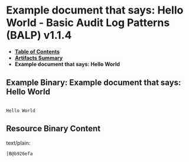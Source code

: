 # Example document that says: Hello World - Basic Audit Log Patterns (BALP) v1.1.4

* [**Table of Contents**](toc.md)
* [**Artifacts Summary**](artifacts.md)
* **Example document that says: Hello World**

## Example Binary: Example document that says: Hello World

```

Hello World
```



## Resource Binary Content

text/plain:

```
[B@b926efa
```
